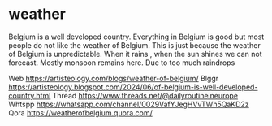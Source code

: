 # weather
Belgium is a well developed country. Everything in Belgium is good but most people do not like the weather of Belgium. This is just because the weather of Belgium is unpredictable.  When it rains , when the sun shines we can not forecast.   Mostly  monsoon remains here. Due to too much raindrops

Web
https://artisteology.com/blogs/weather-of-belgium/
Blggr
https://artisteology.blogspot.com/2024/06/of-belgium-is-well-developed-country.html
Thread 
https://www.threads.net/@dailyroutineineurope 
Whtspp
https://whatsapp.com/channel/0029VafYJegHVvTWh5QaKD2z
Qora
https://weatherofbelgium.quora.com/

